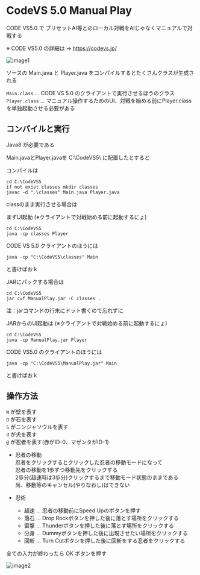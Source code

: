 CodeVS 5.0 Manual Play
======================

CODE VS5.0 で プリセットAI等とのローカル対戦をAIじゃなくマニュアルで対戦する  

※ CODE VS5.0 の詳細は → https://codevs.jp/

![image1](https://github.com/neetsdkasu/codevs5.0/wiki/codevs5manualplay1.png)  



ソースの Main.java と Player.java をコンパイルするとたくさんクラスが生成される  

`Main.class` ... CODE VS 5.0 のクライアントで実行させるほうのクラス  
`Player.class` ... マニュアル操作するためのUI、対戦を始める前にPlayer.classを単独起動させる必要がある  




コンパイルと実行
----------------
Java8 が必要である  

Main.javaとPlayer.javaを C:\CodeVS5\ に配置したとすると  

コンパイルは  

	cd C:\CodeVS5
	if not exist classes mkdir classes
	javac -d ".\classes" Main.java Player.java


classのまま実行させる場合は  

まずUI起動 (※クライアントで対戦始める前に起動するにょ)  

	cd C:\CodeVS5
	java -cp classes Player

CODE VS 5.0 クライアントのほうには 

	java -cp "C:\CodeVS5\classes" Main

と書けばおｋ  


JARにパックする場合は  

	cd C:\CodeVS5
	jar cvf ManualPlay.jar -C classes .

注：jarコマンドの行末にドット書くので忘れずに  

JARからのUI起動は (※クライアントで対戦始める前に起動するにょ)  

	cd C:\CodeVS5
	java -cp ManualPlay.jar Player

CODE VS5.0 のクライアントのほうには  

	java -cp "C:\CodeVS5\ManualPlay.jar" Main

と書けばおｋ  




操作方法
--------

`W` が壁を表す  
`O` が石を表す  
`S` がニンジャソウルを表す  
`d` が犬を表す  
`@` が忍者を表す(赤がID-0、マゼンタがID-1) 

 * 忍者の移動  
忍者をクリックするとクリックした忍者の移動モードになって  
忍者の移動を1歩ずつ移動先をクリックする  
2歩分(超速時は3歩分)クリックするまで移動モード状態のままである  
尚、移動等のキャンセル(やりなおし)はできない   

 * 忍術  
	+ 超速 ... 忍者の移動前にSpeed Upのボタンを押す  
	+ 落石 ... Drop Rockボタンを押した後に落とす場所をクリックする  
	+ 雷撃 ... Thunderボタンを押した後に落とす場所をクリックする  
	+ 分身 ... Dummyボタンを押した後に出現させたい場所をクリックする  
	+ 回斬 ... Turn Cutボタンを押した後に回斬をする忍者をクリックする  

全ての入力が終わったら OK ボタンを押す  

	
![image2](https://github.com/neetsdkasu/codevs5.0/wiki/codevs5manualplay2.png)  
